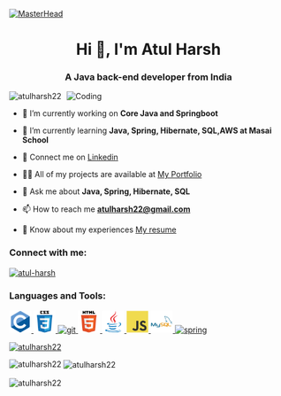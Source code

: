[![MasterHead](https://as1.ftcdn.net/v2/jpg/03/22/70/80/1000_F_322708042_uPQMkUFxMUDnoMatCDb0h3re4wnFlVeV.jpg)](https://atulharsh22.io)

<h1 align="center">Hi 👋, I'm Atul Harsh</h1>
<h3 align="center">A Java back-end developer from India</h3>

<img align="right" alt="Coding" width="400" src="https://user-images.githubusercontent.com/70836668/107123065-77093100-68c1-11eb-9385-3504e8723313.gif">


<p align="left"> <img src="https://komarev.com/ghpvc/?username=atulharsh22&label=Profile%20views&color=0e75b6&style=flat" alt="atulharsh22" /> </p>



- 🔭 I’m currently working on **Core Java and Springboot**

- 🌱 I’m currently learning **Java, Spring, Hibernate, SQL,AWS at Masai School**

- 👯 Connect me on [Linkedin](https://www.linkedin.com/in/atul-harsh/)

- 👨‍💻 All of my projects are available at [My Portfolio](https://atulharsh22.github.io/)

- 💬 Ask me about **Java, Spring, Hibernate, SQL**

- 📫 How to reach me **atulharsh22@gmail.com**

- 📄 Know about my experiences [My resume](https://drive.google.com/drive/folders/1gvird-rTow157t6erT_iJ82d3Xv-giOH)

<h3 align="left">Connect with me:</h3>
<p align="left">
<a href="https://linkedin.com/in/atul-harsh" target="blank"><img align="center" src="https://raw.githubusercontent.com/rahuldkjain/github-profile-readme-generator/master/src/images/icons/Social/linked-in-alt.svg" alt="atul-harsh" height="30" width="40" /></a>
</p>

<h3 align="left">Languages and Tools:</h3>
<p align="left"> <a href="https://www.cprogramming.com/" target="_blank" rel="noreferrer"> <img src="https://raw.githubusercontent.com/devicons/devicon/master/icons/c/c-original.svg" alt="c" width="40" height="40"/> </a> <a href="https://www.w3schools.com/css/" target="_blank" rel="noreferrer"> <img src="https://raw.githubusercontent.com/devicons/devicon/master/icons/css3/css3-original-wordmark.svg" alt="css3" width="40" height="40"/> </a> <a href="https://git-scm.com/" target="_blank" rel="noreferrer"> <img src="https://www.vectorlogo.zone/logos/git-scm/git-scm-icon.svg" alt="git" width="40" height="40"/> </a> <a href="https://www.w3.org/html/" target="_blank" rel="noreferrer"> <img src="https://raw.githubusercontent.com/devicons/devicon/master/icons/html5/html5-original-wordmark.svg" alt="html5" width="40" height="40"/> </a> <a href="https://www.java.com" target="_blank" rel="noreferrer"> <img src="https://raw.githubusercontent.com/devicons/devicon/master/icons/java/java-original.svg" alt="java" width="40" height="40"/> </a> <a href="https://developer.mozilla.org/en-US/docs/Web/JavaScript" target="_blank" rel="noreferrer"> <img src="https://raw.githubusercontent.com/devicons/devicon/master/icons/javascript/javascript-original.svg" alt="javascript" width="40" height="40"/> </a> <a href="https://www.mysql.com/" target="_blank" rel="noreferrer"> <img src="https://raw.githubusercontent.com/devicons/devicon/master/icons/mysql/mysql-original-wordmark.svg" alt="mysql" width="40" height="40"/> </a> <a href="https://spring.io/" target="_blank" rel="noreferrer"> <img src="https://www.vectorlogo.zone/logos/springio/springio-icon.svg" alt="spring" width="40" height="40"/> </a> </p>


<p align="left"> <a href="https://github.com/ryo-ma/github-profile-trophy"><img src="https://github-profile-trophy.vercel.app/?username=atulharsh22" alt="atulharsh22" /></a> </p>


<p><img align="left" src="https://github-readme-stats.vercel.app/api/top-langs?username=atulharsh22&show_icons=true&locale=en&layout=compact" alt="atulharsh22" /></p>

<p>&nbsp;<img align="center" src="https://github-readme-stats.vercel.app/api?username=atulharsh22&show_icons=true&locale=en" alt="atulharsh22" /></p>

<p><img align="center" src="https://github-readme-streak-stats.herokuapp.com/?user=atulharsh22&" alt="atulharsh22" /></p>
